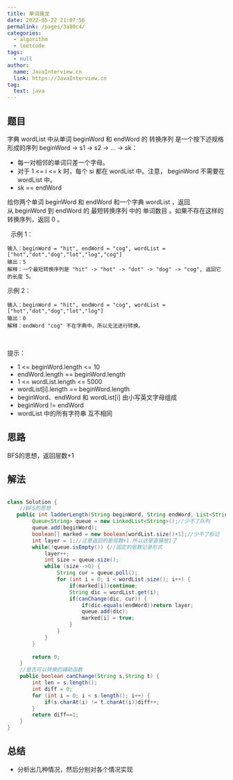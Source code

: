```yaml
---
title: 单词接龙
date: 2022-05-22 21:07:56
permalink: /pages/3a80c4/
categories: 
  - algorithm
  - leetcode
tags: 
  - null
author: 
  name: JavaInterview.cn
  link: https://JavaInterview.cn
tag: 
  text: java
---
```



## 题目
字典 wordList 中从单词 beginWord 和 endWord 的 转换序列 是一个按下述规格形成的序列 beginWord -> s1 -> s2 -> ... -> sk：

- 每一对相邻的单词只差一个字母。
- 对于 1 <= i <= k 时，每个 si 都在 wordList 中。注意，
  beginWord 不需要在 wordList 中。
- sk == endWord

给你两个单词 beginWord 和 endWord 和一个字典 wordList ，返回 从 beginWord 到 endWord 的 最短转换序列 中的 单词数目 。如果不存在这样的转换序列，返回 0 。

 
示例 1：

    输入：beginWord = "hit", endWord = "cog", wordList = ["hot","dot","dog","lot","log","cog"]
    输出：5
    解释：一个最短转换序列是 "hit" -> "hot" -> "dot" -> "dog" -> "cog", 返回它的长度 5。
示例 2：

    输入：beginWord = "hit", endWord = "cog", wordList = ["hot","dot","dog","lot","log"]
    输出：0
    解释：endWord "cog" 不在字典中，所以无法进行转换。
 

提示：

- 1 <= beginWord.length <= 10
- endWord.length == beginWord.length
- 1 <= wordList.length <= 5000
- wordList[i].length == beginWord.length
- beginWord、endWord 和 wordList[i] 由小写英文字母组成
- beginWord != endWord
- wordList 中的所有字符串 互不相同



## 思路

BFS的思想，返回层数+1

## 解法
```java

class Solution {
    //BFS的思想
   public int ladderLength(String beginWord, String endWord, List<String> wordList) {
		Queue<String> queue = new LinkedList<String>();//少不了队列
		queue.add(beginWord);
		boolean[] marked = new boolean[wordList.size()+1];//少不了标记
		int layer = 1;//注意返回的是层数+1.所以这里直接放1了
		while(!queue.isEmpty()) {//固定的层数记录形式
			layer++;
			int size = queue.size();
			while (size-->0) {
				String cur = queue.poll();
				for (int i = 0; i < wordList.size(); i++) {
					if(marked[i])continue;
					String dic = wordList.get(i);
					if(canChange(dic, cur)) {
						if(dic.equals(endWord))return layer;
						queue.add(dic);
						marked[i] = true;
					}
				}
			}
		}
		
		return 0;
	}
    //是否可以转换的辅助函数
	public boolean canChange(String s,String t) {
		int len = s.length();
		int diff = 0;
		for (int i = 0; i < s.length(); i++) {
			if(s.charAt(i) != t.charAt(i))diff++;
		}
		return diff==1;
	}
}
```

## 总结

- 分析出几种情况，然后分别对各个情况实现 
